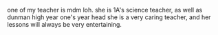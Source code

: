 one of my teacher is mdm loh. she is 1A's science teacher, as well as dunman high year one's year head
she is a very caring teacher, and her lessons will always be very entertaining.
